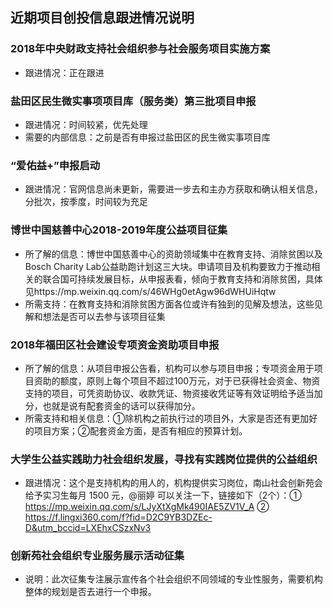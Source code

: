 ## 近期项目创投信息跟进情况说明

### 2018年中央财政支持社会组织参与社会服务项目实施方案
- 跟进情况：正在跟进

### 盐田区民生微实事项项目库（服务类）第三批项目申报
- 跟进情况：时间较紧，优先处理
- 需要的内部信息：之前是否有申报过盐田区的民生微实事项目库

### “爱佑益+”申报启动
- 跟进情况：官网信息尚未更新，需要进一步去和主办方获取和确认相关信息，分批次，按季度，时间较为充足

### 博世中国慈善中心2018-2019年度公益项目征集
- 所了解的信息：博世中国慈善中心的资助领域集中在教育支持、消除贫困以及Bosch Charity Lab公益助跑计划这三大块。申请项目及机构要致力于推动相关的联合国可持续发展目标，从申报表看，倾向于教育支持和消除贫困，具体见https://mp.weixin.qq.com/s/46WHg0etAgw96dWHUiHqtw
- 所需支持：在教育支持和消除贫困方面各位或许有独到的见解及想法，这些见解和想法是否可以去参与该项目征集

### 2018年福田区社会建设专项资金资助项目申报
- 所了解的信息：从项目申报公告看，机构可以参与项目申报；专项资金用于项目资助的额度，原则上每个项目不超过100万元，对于已获得社会资金、物资支持的项目，可凭资助协议、收款凭证、物资接收凭证等有效证明给予适当加分，也就是说有配套资金的话可以获得加分。
- 所需支持和相关信息：①除机构之前执行过的项目外，大家是否还有更加好的项目方案；②配套资金方面，是否有相应的预算计划。

### 大学生公益实践助力社会组织发展，寻找有实践岗位提供的公益组织
- 跟进情况：这个是支持机构的用人的，机构提供实习岗位，南山社会创新苑会给予实习生每月 1500 元，@丽婷 可以关注一下，链接如下（2个）：① https://mp.weixin.qq.com/s/LJyXtXgMk490IAE5ZV1V_A ② https://f.lingxi360.com/f?fid=D2C9YB3DZEc-D&utm_bccid=LXEhxCSzxNv3

### 创新苑社会组织专业服务展示活动征集
- 说明：此次征集专注展示宣传各个社会组织不同领域的专业性服务，需要机构整体的规划是否去进行一个申报。